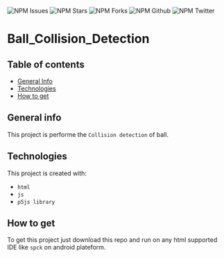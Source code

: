 ![NPM Issues](https://img.shields.io/github/issues/prabhu1122/Ball_Collision_Detection)
![NPM Stars](https://img.shields.io/github/stars/prabhu1122/Ball_Collision_Detection)
![NPM Forks](https://img.shields.io/github/forks/prabhu1122/Ball_Collision_Detection)
![NPM Github](https://img.shields.io/github/followers/prabhu1122?color=orange&logo=github&logoColor=white&style=plastic)
![NPM Twitter](https://img.shields.io/twitter/follow/Prabhat84684469?color=blue&label=Follow&logo=twitter&style=plastic)

# Ball_Collision_Detection
## Table of contents
* [General Info](#general-info)
* [Technologies](#technologies)
* [How to get](#how-to-get)

## General info
This project is performe the `Collision detection` of ball.

## Technologies
This project is created with:
* `html`
* `js`
* `p5js library`

## How to get
To get this project just download this repo and run on any html supported IDE like `spck` on android plateform.
